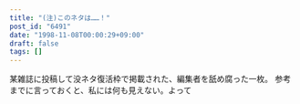 ```yaml
---
title: "(注)このネタは……！"
post_id: "6491"
date: "1998-11-08T00:00:29+09:00"
draft: false
tags: []
---
```



某雑誌に投稿して没ネタ復活枠で掲載された、編集者を舐め腐った一枚。  参考までに言っておくと、私には何も見えない。よって
